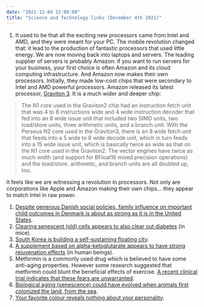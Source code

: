 ```yaml
---
date: "2021-12-04 12:00:00"
title: "Science and Technology links (December 4th 2021)"
---
```




1. It used to be that all the exciting new processors came from Intel and AMD, and they were meant for your PC. The mobile revolution changed that: it lead to the production of fantastic processors that used little energy. We are now moving back into laptops and servers. The leading supplier of servers is probably Amazon: if you want to run servers for your business, your first choice is often Amazon and its cloud computing infrastructure. And Amazon now makes their own processors. Initially, they made low-cost chips that were secondary to Intel and AMD powerful processors. Amazon released its latest processor, [Graviton 3](https://www.nextplatform.com/2021/12/02/aws-goes-wide-and-deep-with-graviton3-server-chip/). It is a much wider and deeper chip:<br/>

> The N1 core used in the Graviton2 chip had an instruction fetch unit that was 4 to 8 instructions wide and 4 wide instruction decoder that fed into an 8 wide issue unit that included two SIMD units, two load/store units, three arithmetic units, and a branch unit. With the Perseus N2 core used in the Graviton3, there is an 8 wide fetch unit that feeds into a 5 wide to 8 wide decode unit, which in turn feeds into a 15 wide issue unit, which is basically twice as wide as that on the N1 core used in the Graviton2. The vector engines have twice as much width (and support for BFloat16 mixed precision operations) and the load/store. arithmetic, and branch units are all doubled up, too.


It feels like we are witnessing a revolution in processors. Not only are corporations like Apple and Amazon making their own chips&hellip; they appear to match Intel in raw power.
1. [Despite generous Danish social policies, family influence on important child outcomes in Denmark is about as strong as it is in the United States](https://www.sciencedirect.com/science/article/pii/S0927537121000348).
1. [Clearing senescent (old) cells appears to also clear out diabetes](https://today.uconn.edu/2021/11/uconn-researchers-deleting-dysfunctional-cells-alleviates-diabetes/) (in mice).
1. [South Korea is building a self-sustaining floating city](https://nypost.com/2021/11/29/south-korea-hopes-to-build-sustainable-floating-city-by-2025/).
1. [A supplement based on alpha-ketoglutarate appears to have strong rejuvenation effects](https://www.aging-us.com/article/203736/text) (in human beings).
1. Metformin is a commonly used drug which is believed to have some anti-aging properties. However some research suggested that metformin could blunt the beneficial effects of exercise. [A recent clinical trial indicates that these fears are unwarranted](https://cdnsciencepub.com/doi/10.1139/apnm-2021-0194).
1. [Biological aging (senescence) could have evolved when animals first colonized the land, from the sea](https://peerj.com/articles/12286/).
1. [Your favorite colour reveals nothing about your personality](https://www.psycharchives.org/handle/20.500.12034/4668).


